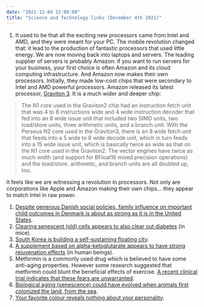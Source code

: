 ```yaml
---
date: "2021-12-04 12:00:00"
title: "Science and Technology links (December 4th 2021)"
---
```




1. It used to be that all the exciting new processors came from Intel and AMD, and they were meant for your PC. The mobile revolution changed that: it lead to the production of fantastic processors that used little energy. We are now moving back into laptops and servers. The leading supplier of servers is probably Amazon: if you want to run servers for your business, your first choice is often Amazon and its cloud computing infrastructure. And Amazon now makes their own processors. Initially, they made low-cost chips that were secondary to Intel and AMD powerful processors. Amazon released its latest processor, [Graviton 3](https://www.nextplatform.com/2021/12/02/aws-goes-wide-and-deep-with-graviton3-server-chip/). It is a much wider and deeper chip:<br/>

> The N1 core used in the Graviton2 chip had an instruction fetch unit that was 4 to 8 instructions wide and 4 wide instruction decoder that fed into an 8 wide issue unit that included two SIMD units, two load/store units, three arithmetic units, and a branch unit. With the Perseus N2 core used in the Graviton3, there is an 8 wide fetch unit that feeds into a 5 wide to 8 wide decode unit, which in turn feeds into a 15 wide issue unit, which is basically twice as wide as that on the N1 core used in the Graviton2. The vector engines have twice as much width (and support for BFloat16 mixed precision operations) and the load/store. arithmetic, and branch units are all doubled up, too.


It feels like we are witnessing a revolution in processors. Not only are corporations like Apple and Amazon making their own chips&hellip; they appear to match Intel in raw power.
1. [Despite generous Danish social policies, family influence on important child outcomes in Denmark is about as strong as it is in the United States](https://www.sciencedirect.com/science/article/pii/S0927537121000348).
1. [Clearing senescent (old) cells appears to also clear out diabetes](https://today.uconn.edu/2021/11/uconn-researchers-deleting-dysfunctional-cells-alleviates-diabetes/) (in mice).
1. [South Korea is building a self-sustaining floating city](https://nypost.com/2021/11/29/south-korea-hopes-to-build-sustainable-floating-city-by-2025/).
1. [A supplement based on alpha-ketoglutarate appears to have strong rejuvenation effects](https://www.aging-us.com/article/203736/text) (in human beings).
1. Metformin is a commonly used drug which is believed to have some anti-aging properties. However some research suggested that metformin could blunt the beneficial effects of exercise. [A recent clinical trial indicates that these fears are unwarranted](https://cdnsciencepub.com/doi/10.1139/apnm-2021-0194).
1. [Biological aging (senescence) could have evolved when animals first colonized the land, from the sea](https://peerj.com/articles/12286/).
1. [Your favorite colour reveals nothing about your personality](https://www.psycharchives.org/handle/20.500.12034/4668).


